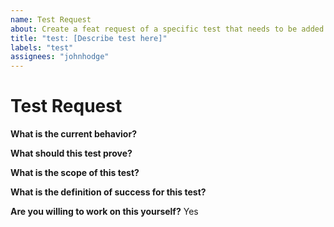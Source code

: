```yaml
---
name: Test Request
about: Create a feat request of a specific test that needs to be added.
title: "test: [Describe test here]"
labels: "test"
assignees: "johnhodge"
---
```


# Test Request

**What is the current behavior?**

**What should this test prove?**

**What is the scope of this test?**

**What is the definition of success for this test?**

**Are you willing to work on this yourself?**
Yes
